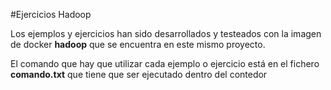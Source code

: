 #Ejercicios Hadoop

Los ejemplos y ejercicios han sido desarrollados y testeados con la imagen de docker **hadoop** que se encuentra en este mismo proyecto.

El comando que hay que utilizar cada ejemplo o ejercicio está en el fichero **comando.txt** que tiene que ser ejecutado dentro del contedor